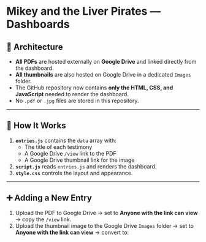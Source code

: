 # Mikey and the Liver Pirates — Dashboards

## 📂 Architecture

- **All PDFs** are hosted externally on **Google Drive** and linked directly from the dashboard.
- **All thumbnails** are also hosted on Google Drive in a dedicated `Images` folder.
- The GitHub repository now contains **only the HTML, CSS, and JavaScript** needed to render the dashboard.
- No `.pdf` or `.jpg` files are stored in this repository.

---

## 🔗 How It Works

1. **`entries.js`** contains the `data` array with:
   - The title of each testimony
   - A Google Drive `/view` link to the PDF
   - A Google Drive thumbnail link for the image
2. **`script.js`** reads `entries.js` and renders the dashboard.
3. **`style.css`** controls the layout and appearance.

---

## ➕ Adding a New Entry

1. Upload the PDF to Google Drive → set to **Anyone with the link can view** → copy the `/view` link.
2. Upload the thumbnail image to the Google Drive `Images` folder → set to **Anyone with the link can view** → convert to:
